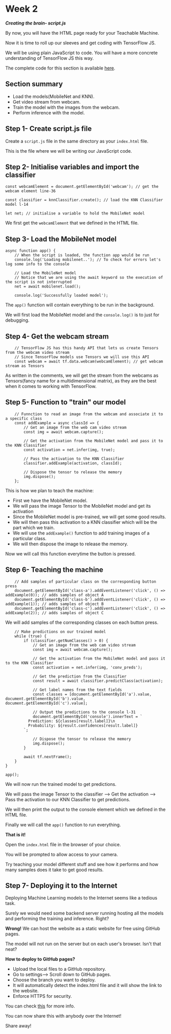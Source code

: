 # Week 2

***Creating the brain- script.js***

By now, you will have the HTML page ready for your Teachable Machine.

Now it is time to roll up our sleeves and get coding with TensorFlow JS. 

We will be using plain JavaScript to code. You will have a more concrete understanding of TensorFlow JS this way.

The complete code for this section is available [here](https://gist.github.com/navendu-pottekkat/3204ee775a20f6e7457415a2c228fcd2).

## Section summary

* Load the models(MobileNet and KNN).
* Get video stream from webcam.
* Train the model with the images from the webcam.
* Perform inference with the model.

## Step 1- Create script.js file

Create a ```script.js``` file in the same directory as your ```index.html``` file.

This is the file where we will be writing our JavaScript code.

## Step 2- Initialise variables and import the classifier

```
const webcamElement = document.getElementById('webcam'); // get the webcam element line-36

const classifier = knnClassifier.create(); // load the KNN Classifier model l-14

let net; // initialise a variable to hold the MobileNet model
```

We first get the ```webcamElement``` that we defined in the HTML file.

## Step 3- Load the MobileNet model

```
async function app() {
    // When the script is loaded, the function app would be run
    console.log('Loading mobilenet..'); // To check for errors let's log some info to the console

    // Load the MobileNet model
    // Notice that we are using the await keyword so the execution of the script is not interrupted
    net = await mobilenet.load();

    console.log('Successfully loaded model');
```

The ```app()``` function will contain everything to be run in the background.

We will first load the MobileNet model and the ```console.log()``` is to just for debugging.

## Step 4- Get the webcam stream

```
    // TensorFlow JS has this handy API that lets us create Tensors from the webcam video stream
    // Since TensorFlow models use Tensors we will use this API
    const webcam = await tf.data.webcam(webcamElement); // get webcam stream as Tensors
```

As written in the comments, we will get the stream from the webcams as Tensors(fancy name for a multidimensional matrix), as they are the best when it comes to working with TensorFlow.

## Step 5- Function to "train" our model

```
    // Funnction to read an image from the webcam and associate it to a specific class
    const addExample = async classId => {
        // Get an image from the web cam video stream
        const img = await webcam.capture();

        // Get the activation from the MobileNet model and pass it to the KNN Classifier
        const activation = net.infer(img, true);

        // Pass the activation to the KNN Classifier
        classifier.addExample(activation, classId);

        // Dispose the tensor to release the memory
        img.dispose();
    };

```

This is how we plan to teach the machine:
* First we have the MobileNet model.
* We will pass the image Tensor to the MobileNet model and get its activation
* Since the MobileNet model is pre-trained, we will get some good results.
* We will then pass this activation to a KNN classifier which will be the part which we train.
* We will use the ```addExample()``` function to add training images of a particular class.
* We will then dispose the image to release the memory.

Now we will call this function everytime the button is pressed.

## Step 6- Teaching the machine

```
    // Add samples of particular class on the corresponding button press
    document.getElementById('class-a').addEventListener('click', () => addExample(0)); // adds samples of object A
    document.getElementById('class-b').addEventListener('click', () => addExample(1)); // adds samples of object B
    document.getElementById('class-c').addEventListener('click', () => addExample(2)); // adds samples of object C

```

We will add samples of the corresponding classes on each button press.

```
    // Make predictions on our trained model
    while (true) {
        if (classifier.getNumClasses() > 0) {
            // Get an image from the web cam video stream
            const img = await webcam.capture();

            // Get the activation from the MobileNet model and pass it to the KNN Classifier
            const activation = net.infer(img, 'conv_preds');

            // Get the prediction from the Classifier
            const result = await classifier.predictClass(activation);

            // Get label names from the text fields
            const classes = [document.getElementById('a').value, document.getElementById('b').value, document.getElementById('c').value];

            // Output the predictions to the console l-31
            document.getElementById('console').innerText = `
          Prediction: ${classes[result.label]}\n
          Probability: ${result.confidences[result.label]}
        `;

            // Dispose the tensor to release the memory
            img.dispose();
        }

        await tf.nextFrame();
    }
}

app();
```

We will now run the trained model to get predictions.

We will pass the image Tensor to the classifier --> Get the activation --> Pass the activation to our KNN Classifier to get predictions.

We will then print the output to the console element which we defined in the HTML file.

Finally we will call the ```app()``` function to run everything.

**That is it!**

Open the ```index.html``` file in the browser of your choice.

You will be prompted to allow access to your camera.

Try teaching your model different stuff and see how it performs and how many samples does it take to get good results.

## Step 7- Deploying it to the Internet

Deploying Machine Learning models to the Internet seems like a tedious task.

Surely we would need some backend server running hosting all the models and performing the training and inference. Right?

**Wrong!** We can host the website as a static website for free using GitHub pages. 

The model will not run on the server but on each user's browser. Isn't that neat?

**How to deploy to GitHub pages?**
* Upload the local files to a GitHub repository.
* Go to settings--> Scroll down to GitHub pages.
* Choose the branch you want to deploy.
* It will automatically detect the index.html file and it will show the link to the website.
* Enforce HTTPS for security.

You can check [this](https://pages.github.com/) for more info.

You can now share this with anybody over the Internet!

Share away!

